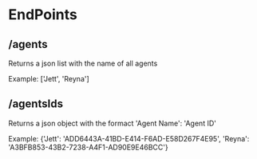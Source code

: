 # EndPoints
## /agents 
Returns a json list with the name of all agents

Example: ['Jett', 'Reyna']
## /agentsIds
Returns a json object with the formact 'Agent Name': 'Agent ID'

Example: {'Jett': 'ADD6443A-41BD-E414-F6AD-E58D267F4E95', 'Reyna': 'A3BFB853-43B2-7238-A4F1-AD90E9E46BCC'}
